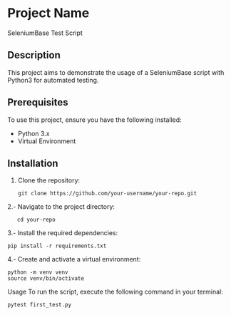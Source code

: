 # Project Name

SeleniumBase Test Script

## Description

This project aims to demonstrate the usage of a SeleniumBase script with Python3 for automated testing.

## Prerequisites

To use this project, ensure you have the following installed:

- Python 3.x
- Virtual Environment

## Installation

1. Clone the repository:

   ```shell
   git clone https://github.com/your-username/your-repo.git
   ```

2.- Navigate to the project directory:

   ```shell
      cd your-repo
   ```

3.- Install the required dependencies:

   ```shell
   pip install -r requirements.txt
   ```

4.- Create and activate a virtual environment:

   ```shell
   python -m venv venv
   source venv/bin/activate
   ```

Usage
To run the script, execute the following command in your terminal:

   ```shell
   pytest first_test.py
   ```
